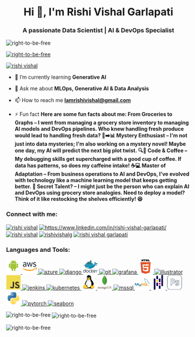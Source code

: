 <h1 align="center">Hi 👋, I'm Rishi Vishal Garlapati</h1>
<h3 align="center">A passionate Data Scientist | AI & DevOps Specialist</h3>

<p align="left"> <img src="https://komarev.com/ghpvc/?username=right-to-be-free&label=Profile%20views&color=0e75b6&style=flat" alt="right-to-be-free" /> </p>

<p align="left"> <a href="https://github.com/ryo-ma/github-profile-trophy"><img src="https://github-profile-trophy.vercel.app/?username=right-to-be-free" alt="right-to-be-free" /></a> </p>

<p align="left"> <a href="https://twitter.com/rishi vishal" target="blank"><img src="https://img.shields.io/twitter/follow/rishi vishal?logo=twitter&style=for-the-badge" alt="rishi vishal" /></a> </p>

- 🌱 I’m currently learning **Generative AI**

- 💬 Ask me about **MLOps, Generative AI & Data Analysis**

- 📫 How to reach me **Iamrishivishal@gmail.com**

- ⚡ Fun fact **Here are some fun facts about me: From Groceries to Graphs – I went from managing a grocery store inventory to managing AI models and DevOps pipelines. Who knew handling fresh produce would lead to handling fresh data? 🍎➡️📊 Mystery Enthusiast – I'm not just into data mysteries; I'm also working on a mystery novel! Maybe one day, my AI will predict the next big plot twist. 🔍📖 Code & Coffee – My debugging skills get supercharged with a good cup of coffee. If data has patterns, so does my caffeine intake! ☕💻 Master of Adaptation – From business operations to AI and DevOps, I’ve evolved with technology like a machine learning model that keeps getting better. 🚀 Secret Talent? – I might just be the person who can explain AI and DevOps using grocery store analogies. Need to deploy a model? Think of it like restocking the shelves efficiently! 😆**

<h3 align="left">Connect with me:</h3>
<p align="left">
<a href="https://twitter.com/rishi vishal" target="blank"><img align="center" src="https://raw.githubusercontent.com/rahuldkjain/github-profile-readme-generator/master/src/images/icons/Social/twitter.svg" alt="rishi vishal" height="30" width="40" /></a>
<a href="https://linkedin.com/in/https://www.linkedin.com/in/rishi-vishal-garlapati/" target="blank"><img align="center" src="https://raw.githubusercontent.com/rahuldkjain/github-profile-readme-generator/master/src/images/icons/Social/linked-in-alt.svg" alt="https://www.linkedin.com/in/rishi-vishal-garlapati/" height="30" width="40" /></a>
<a href="https://kaggle.com/rishi vishal" target="blank"><img align="center" src="https://raw.githubusercontent.com/rahuldkjain/github-profile-readme-generator/master/src/images/icons/Social/kaggle.svg" alt="rishi vishal" height="30" width="40" /></a>
<a href="https://fb.com/rishivishalg" target="blank"><img align="center" src="https://raw.githubusercontent.com/rahuldkjain/github-profile-readme-generator/master/src/images/icons/Social/facebook.svg" alt="rishivishalg" height="30" width="40" /></a>
<a href="https://instagram.com/rishi vishal garlapati" target="blank"><img align="center" src="https://raw.githubusercontent.com/rahuldkjain/github-profile-readme-generator/master/src/images/icons/Social/instagram.svg" alt="rishi vishal garlapati" height="30" width="40" /></a>
</p>

<h3 align="left">Languages and Tools:</h3>
<p align="left"> <a href="https://developer.android.com" target="_blank" rel="noreferrer"> <img src="https://raw.githubusercontent.com/devicons/devicon/master/icons/android/android-original-wordmark.svg" alt="android" width="40" height="40"/> </a> <a href="https://aws.amazon.com" target="_blank" rel="noreferrer"> <img src="https://raw.githubusercontent.com/devicons/devicon/master/icons/amazonwebservices/amazonwebservices-original-wordmark.svg" alt="aws" width="40" height="40"/> </a> <a href="https://azure.microsoft.com/en-in/" target="_blank" rel="noreferrer"> <img src="https://www.vectorlogo.zone/logos/microsoft_azure/microsoft_azure-icon.svg" alt="azure" width="40" height="40"/> </a> <a href="https://www.djangoproject.com/" target="_blank" rel="noreferrer"> <img src="https://cdn.worldvectorlogo.com/logos/django.svg" alt="django" width="40" height="40"/> </a> <a href="https://www.docker.com/" target="_blank" rel="noreferrer"> <img src="https://raw.githubusercontent.com/devicons/devicon/master/icons/docker/docker-original-wordmark.svg" alt="docker" width="40" height="40"/> </a> <a href="https://git-scm.com/" target="_blank" rel="noreferrer"> <img src="https://www.vectorlogo.zone/logos/git-scm/git-scm-icon.svg" alt="git" width="40" height="40"/> </a> <a href="https://grafana.com" target="_blank" rel="noreferrer"> <img src="https://www.vectorlogo.zone/logos/grafana/grafana-icon.svg" alt="grafana" width="40" height="40"/> </a> <a href="https://www.w3.org/html/" target="_blank" rel="noreferrer"> <img src="https://raw.githubusercontent.com/devicons/devicon/master/icons/html5/html5-original-wordmark.svg" alt="html5" width="40" height="40"/> </a> <a href="https://www.adobe.com/in/products/illustrator.html" target="_blank" rel="noreferrer"> <img src="https://www.vectorlogo.zone/logos/adobe_illustrator/adobe_illustrator-icon.svg" alt="illustrator" width="40" height="40"/> </a> <a href="https://developer.mozilla.org/en-US/docs/Web/JavaScript" target="_blank" rel="noreferrer"> <img src="https://raw.githubusercontent.com/devicons/devicon/master/icons/javascript/javascript-original.svg" alt="javascript" width="40" height="40"/> </a> <a href="https://www.jenkins.io" target="_blank" rel="noreferrer"> <img src="https://www.vectorlogo.zone/logos/jenkins/jenkins-icon.svg" alt="jenkins" width="40" height="40"/> </a> <a href="https://kubernetes.io" target="_blank" rel="noreferrer"> <img src="https://www.vectorlogo.zone/logos/kubernetes/kubernetes-icon.svg" alt="kubernetes" width="40" height="40"/> </a> <a href="https://www.linux.org/" target="_blank" rel="noreferrer"> <img src="https://raw.githubusercontent.com/devicons/devicon/master/icons/linux/linux-original.svg" alt="linux" width="40" height="40"/> </a> <a href="https://www.mongodb.com/" target="_blank" rel="noreferrer"> <img src="https://raw.githubusercontent.com/devicons/devicon/master/icons/mongodb/mongodb-original-wordmark.svg" alt="mongodb" width="40" height="40"/> </a> <a href="https://www.microsoft.com/en-us/sql-server" target="_blank" rel="noreferrer"> <img src="https://www.svgrepo.com/show/303229/microsoft-sql-server-logo.svg" alt="mssql" width="40" height="40"/> </a> <a href="https://www.mysql.com/" target="_blank" rel="noreferrer"> <img src="https://raw.githubusercontent.com/devicons/devicon/master/icons/mysql/mysql-original-wordmark.svg" alt="mysql" width="40" height="40"/> </a> <a href="https://pandas.pydata.org/" target="_blank" rel="noreferrer"> <img src="https://raw.githubusercontent.com/devicons/devicon/2ae2a900d2f041da66e950e4d48052658d850630/icons/pandas/pandas-original.svg" alt="pandas" width="40" height="40"/> </a> <a href="https://www.photoshop.com/en" target="_blank" rel="noreferrer"> <img src="https://raw.githubusercontent.com/devicons/devicon/master/icons/photoshop/photoshop-line.svg" alt="photoshop" width="40" height="40"/> </a> <a href="https://www.python.org" target="_blank" rel="noreferrer"> <img src="https://raw.githubusercontent.com/devicons/devicon/master/icons/python/python-original.svg" alt="python" width="40" height="40"/> </a> <a href="https://pytorch.org/" target="_blank" rel="noreferrer"> <img src="https://www.vectorlogo.zone/logos/pytorch/pytorch-icon.svg" alt="pytorch" width="40" height="40"/> </a> <a href="https://seaborn.pydata.org/" target="_blank" rel="noreferrer"> <img src="https://seaborn.pydata.org/_images/logo-mark-lightbg.svg" alt="seaborn" width="40" height="40"/> </a> </p>

<p><img align="left" src="https://github-readme-stats.vercel.app/api/top-langs?username=right-to-be-free&show_icons=true&locale=en&layout=compact" alt="right-to-be-free" /></p>

<p>&nbsp;<img align="center" src="https://github-readme-stats.vercel.app/api?username=right-to-be-free&show_icons=true&locale=en" alt="right-to-be-free" /></p>

<p><img align="center" src="https://github-readme-streak-stats.herokuapp.com/?user=right-to-be-free&" alt="right-to-be-free" /></p>
